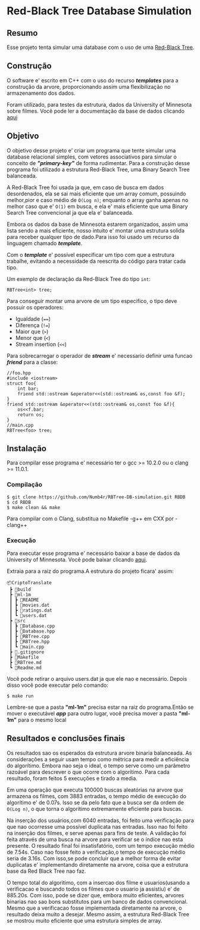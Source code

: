 # Red-Black Tree Database Simulation
## Resumo
Esse projeto tenta simular uma database com o uso de uma [Red-Black Tree](https://en.wikipedia.org/wiki/Red-black_tree).

<!-- Para a documentação especifica da estrutura Red-Black Tree clique [aqui](#) -->

## Construção
O software e' escrito em C++ com o uso do recurso ***templates*** para a construção da arvore, proporcionando assim uma flexibilização no armazenamento dos dados.

Foram utilizado, para testes da estrutura, dados da University of Minnesota sobre filmes. Você pode ler a documentação da base de dados clicando [aqui](https://github.com/Numb4r/Recomendacao-Cache-LRU/blob/master/Doc.md)

## Objetivo

O objetivo desse projeto e' criar um programa que tente simular uma database relacional simples, com vetores associativos para simular o conceito de ***"primary-key"*** de forma rudimentar. Para a construção desse programa foi utilizado a estrutura Red-Black Tree, uma Binary Search Tree balanceada. 

A Red-Black Tree foi usada ja que, em caso de busca em dados desordenados, ela se sai mais eficiente que um array comum, possuindo melhor,pior e caso médio de ``O(Log n)``; enquanto o array ganha apenas no melhor caso que e' ``O(1)`` em busca, e ela e' mais eficiente que uma Binary Search Tree convencional ja que ela e' balanceada. 

Embora os dados da base de Minnesota estarem organizados, assim uma lista sendo a mais eficiente, nosso intuito e' montar uma estrutura solida para receber qualquer tipo de dado.Para isso foi usado um recurso da linguagem chamado ***template***.

Com o ***template*** e' possível especificar um tipo com que a  estrutura trabalhe, evitando a necessidade da reescrita do código para tratar cada tipo.


Um exemplo de declaração da Red-Black Tree do tipo ``int``:
```
RBTree<int> tree;
```
Para conseguir montar uma arvore de um tipo especifico, o tipo deve possuir os operadores:

- Igualdade (``==``)
- Diferença (``!=``)
- Maior que (``>``)
- Menor que (``<``)
- Stream insertion (``<<``)
      
Para sobrecarregar o operador de ***stream*** e' necessario definir uma funcao ***friend*** para a classe:
```
//foo.hpp
#include <iostream>
struct foo{
    int bar;
    friend std::ostream &operator<<(std::ostream& os,const foo &f);
}
friend std::ostream &operator<<(std::ostream& os,const foo &f){
    os<<f.bar;
    return os;
}
//main.cpp
RBTree<foo> tree;
```


## Instalação

Para compilar esse programa e' necessário ter o gcc >= 10.2.0 ou o clang >= 11.0.1.


### Compilação
```
$ git clone https://github.com/Numb4r/RBTree-DB-simulation.git RBDB
$ cd RBDB
$ make clean && make
```

Para compilar com o Clang, substitua no Makefile -g++ em CXX por -clang++

### Execução
Para executar esse programa e' necessário baixar a base de dados da University of Minnesota. Você pode baixar clicando [aqui](https://files.grouplens.org/datasets/movielens/ml-1m.zip).

Extraia para a raiz do programa.A estrutura do projeto ficara' assim:
```
📦CriptoTranslate
 ┣ 📂build
 ┣ 📂ml-1m
 ┃ ┣ 📜README
 ┃ ┣ 📜movies.dat
 ┃ ┣ 📜ratings.dat
 ┃ ┗ 📜users.dat
 ┣ 📂src
 ┃ ┣ 📜Database.cpp
 ┃ ┣ 📜Database.hpp
 ┃ ┣ 📜RBTree.cpp
 ┃ ┣ 📜RBTree.hpp
 ┃ ┗ 📜main.cpp
 ┣ 📜.gitignore
 ┣ 📜Makefile
 ┣ 📜RBTree.md
 ┗ 📜Readme.md
 ```
Você pode retirar o arquivo users.dat ja que ele nao e necessário.
Depois disso você pode executar pelo comando:
```
$ make run
```
Lembre-se que a pasta **"ml-1m"** precisa estar na raiz do programa.Então se mover o executável ***app*** para outro lugar, você precisa mover a pasta **"ml-1m"** para o mesmo local


## Resultados e conclusões finais
Os resultados sao os esperados da estrutura arvore binaria balanceada. As considerações a seguir usam tempo como métrica para medir a eficiência do algorítimo. Embora nao seja o ideal, o tempo serve como um parâmetro razoável para descrever o que ocorre com o algorítimo. Para cada resultado, foram feitos 5 execuções e tirado a media.


Em uma operação que executa 100000 buscas aleatórias na arvore que armazena os filmes, com 3883 entradas, o tempo médio de execução do algorítimo e' de 0.07s. Isso se da pelo fato que a busca ser da ordem de ``O(Log n)``, o que torna o algorítimo extremamente eficiente para buscas.

Na inserção dos usuários,com 6040 entradas, foi feito uma verificação para que nao ocorresse uma possível duplicata nas entradas. Isso nao foi feito na inserção dos filmes, e serve apenas para fins de teste. A validação foi feita através de uma busca na arvore para verificar se o índice nao esta presente. O resultado final foi insatisfatório, com um tempo execução médio de 7.54s. Caso nao fosse feito a verificação,o tempo de execução médio seria de 3.16s. Com isso,se pode concluir que a melhor forma de evitar duplicatas e' implementando diretamente na arvore, coisa que a estrutura base da Red Black Tree nao faz.

O tempo total do algoritimo, com a insercao dos filme e usuarios(usando a verificacao e buscando todos os filmes que o usuario ja assistiu) e' de 885.20s. Com isso, pode se dizer que, embora muito eficientes, arvores binarias nao sao bons substitutos para um banco de dados convencional. Mesmo que a verificacao fosse implementada diretamente na arvore, o resultado deixa muito a desejar. Mesmo assim, a estrutura Red-Black Tree se mostrou muito eficiente que uma estrutura simples de array.